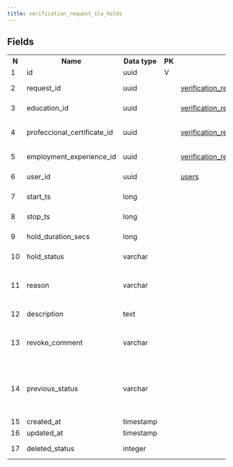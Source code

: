 ```yaml
---
title: verification_request_sla_holds 
---
```


## Fields

<table style="width: 100%">
    <colgroup>
       <col span="1" style="width: 3%;"/>
       <col span="1" style="width: 12%;"/>
       <col span="1" style="width: 10%;"/>
       <col span="1" style="width: 3%;"/>
       <col span="1" style="width: 12%;"/>
       <col span="1" style="width: 60%;"/>
    </colgroup>
  <tr>
    <th>N</th>
    <th>Name</th>
    <th>Data type</th>
    <th>PK</th>
    <th>FK</th>
    <th>Description</th>
  </tr>
<tr><td>1</td><td>id</td><td>uuid</td><td>V</td><td></td><td>autogen</td></tr>
<tr><td>2</td><td>request_id</td><td>uuid</td><td></td><td><a href="verification_requests.md">verification_requests</a></td><td>VR that caused this hold</td></tr>
<tr><td>3</td><td>education_id</td><td>uuid</td><td></td><td><a href="verification_request_education.md">verification_request_education</a></td><td>Education record that caused a hold</td></tr>
<tr><td>4</td><td>profeccional_certificate_id</td><td>uuid</td><td></td><td><a href="verification_request_professional_certificates.md">verification_request_professional_certificates</a></td><td>Professional certificate record that caused a hold</td></tr>
<tr><td>5</td><td>employment_experience_id</td><td>uuid</td><td></td><td><a href="verification_request_employment.md">verification_request_employment</a></td><td>Employment record that caused a hold</td></tr>
<tr><td>6</td><td>user_id</td><td>uuid</td><td></td><td><a href="users.md">users</a></td><td>User that created a hold</td></tr>
<tr><td>7</td><td>start_ts</td><td>long</td><td></td><td></td><td>unix epoch (ms since 1 jan 1970)</td></tr>
<tr><td>8</td><td>stop_ts</td><td>long</td><td></td><td></td><td>unix epoch (ms since 1 jan 1970)</td></tr>
<tr><td>9</td><td>hold_duration_secs</td><td>long</td><td></td><td></td><td>Hold duration in seconds</td></tr>
<tr><td>10</td><td>hold_status</td><td>varchar</td><td></td><td></td><td>one of: on_hold, in_progress</td></tr>
<tr><td>11</td><td>reason</td><td>varchar</td><td></td><td></td><td>Arbitrary string e.g. 'Educational institute does not respond'</td></tr>
<tr><td>12</td><td>description</td><td>text</td><td></td><td></td><td>Detailed description of the hold</td></tr>
<tr><td>13</td><td>revoke_comment</td><td>varchar</td><td></td><td></td><td>Arbitrary string - a description of how/why the hold was revoked</td></tr>
<tr><td>14</td><td>previous_status</td><td>varchar</td><td></td><td></td><td>Previous status of verification_request, that is, the status of VR at the moment when the hold was created</td></tr>
<tr><td>15</td><td>created_at</td><td>timestamp</td><td></td><td></td><td></td></tr>
<tr><td>16</td><td>updated_at</td><td>timestamp</td><td></td><td></td><td></td></tr>
<tr><td>17</td><td>deleted_status</td><td>integer</td><td></td><td></td><td>0 - active record, 1 - deleted record.</td></tr>

</table>